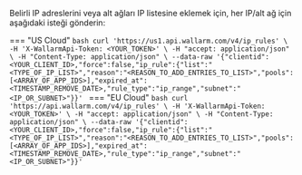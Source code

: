 Belirli IP adreslerini veya alt ağları IP listesine eklemek için, her IP/alt ağ için aşağıdaki isteği gönderin:

=== "US Cloud"
    ```bash
    curl 'https://us1.api.wallarm.com/v4/ip_rules' \
      -H 'X-WallarmApi-Token: <YOUR_TOKEN>' \
      -H "accept: application/json" \
      -H "Content-Type: application/json" \
      --data-raw '{"clientid":<YOUR_CLIENT_ID>,"force":false,"ip_rule":{"list":"<TYPE_OF_IP_LIST>","reason":"<REASON_TO_ADD_ENTRIES_TO_LIST>","pools":[<ARRAY_OF_APP_IDS>],"expired_at":<TIMESTAMP_REMOVE_DATE>,"rule_type":"ip_range","subnet":"<IP_OR_SUBNET>"}}'
    ```
=== "EU Cloud"
    ```bash
    curl 'https://api.wallarm.com/v4/ip_rules' \
      -H 'X-WallarmApi-Token: <YOUR_TOKEN>' \
      -H "accept: application/json" \
      -H "Content-Type: application/json" \
      --data-raw '{"clientid":<YOUR_CLIENT_ID>,"force":false,"ip_rule":{"list":"<TYPE_OF_IP_LIST>","reason":"<REASON_TO_ADD_ENTRIES_TO_LIST>","pools":[<ARRAY_OF_APP_IDS>],"expired_at":<TIMESTAMP_REMOVE_DATE>,"rule_type":"ip_range","subnet":"<IP_OR_SUBNET>"}}'
    ```